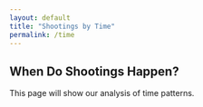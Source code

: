 ```yaml
---
layout: default
title: "Shootings by Time"
permalink: /time
---
```


<h2>When Do Shootings Happen?</h2>
<p>This page will show our analysis of time patterns.</p>